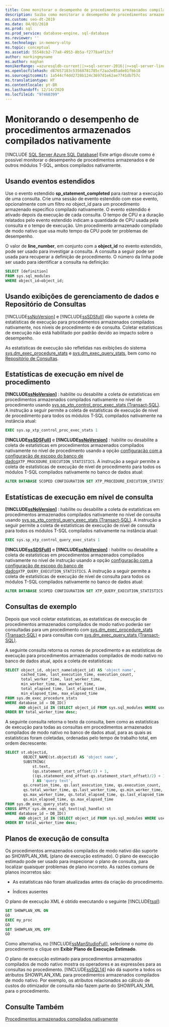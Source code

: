 ```yaml
---
title: Como monitorar o desempenho de procedimentos armazenados compilados nativamente
description: Saiba como monitorar o desempenho de procedimentos armazenados e de outros módulos T-SQL, ambos compilados nativamente.
ms.custom: seo-dt-2019
ms.date: 04/03/2018
ms.prod: sql
ms.prod_service: database-engine, sql-database
ms.reviewer: ''
ms.technology: in-memory-oltp
ms.topic: conceptual
ms.assetid: 55548cb2-77a8-4953-8b5a-f2778a4f13cf
author: markingmyname
ms.author: maghan
monikerRange: =azuresqldb-current||>=sql-server-2016||>=sql-server-linux-2017||=azuresqldb-mi-current
ms.openlocfilehash: d87657183c53568781785cf2aa2e85ade81fbb18
ms.sourcegitcommit: 1a544cf4dd2720b124c3697d1e62ae7741db757c
ms.translationtype: HT
ms.contentlocale: pt-BR
ms.lasthandoff: 12/14/2020
ms.locfileid: "97460399"
---
```

# <a name="monitoring-performance-of-natively-compiled-stored-procedures"></a>Monitorando o desempenho de procedimentos armazenados compilados nativamente

[!INCLUDE [SQL Server Azure SQL Database](../../includes/applies-to-version/sql-asdb.md)]
  Este artigo discute como é possível monitorar o desempenho de procedimentos armazenados e de outros módulos T-SQL, ambos compilados nativamente.  
  
## <a name="using-extended-events"></a>Usando eventos estendidos  
 Use o evento estendido **sp_statement_completed** para rastrear a execução de uma consulta. Crie uma sessão de evento estendido com esse evento, opcionalmente com um filtro no object_id para um procedimento armazenado específico compilado nativamente. O evento estendido é ativado depois da execução de cada consulta. O tempo de CPU e a duração relatados pelo evento estendido indicam a quantidade de CPU usada pela consulta e o tempo de execução. Um procedimento armazenado compilado de modo nativo que usa muito tempo da CPU pode ter problemas de desempenho.  
  
O valor de **line_number**, em conjunto com a **object_id** no evento estendido, pode ser usado para investigar a consulta. A consulta a seguir pode ser usada para recuperar a definição de procedimento. O número da linha pode ser usado para identificar a consulta na definição:  
  
```sql  
SELECT [definition]
FROM sys.sql_modules
WHERE object_id=object_id;
```  
    
## <a name="using-data-management-views-and-query-store"></a>Usando exibições de gerenciamento de dados e Repositório de Consultas
 [!INCLUDE[ssNoVersion](../../includes/ssnoversion-md.md)] e [!INCLUDE[ssSDSfull](../../includes/sssdsfull-md.md)] dão suporte à coleta de estatísticas de execução para procedimentos armazenados compilados nativamente, nos níveis de procedimento e de consulta. Coletar estatísticas de execução não está habilitado por padrão devido ao impacto sobre o desempenho.  

As estatísticas de execução são refletidas nas exibições do sistema [sys.dm_exec_procedure_stats](../../relational-databases/system-dynamic-management-views/sys-dm-exec-procedure-stats-transact-sql.md) e [sys.dm_exec_query_stats](../../relational-databases/system-dynamic-management-views/sys-dm-exec-query-stats-transact-sql.md), bem como no [Repositório de Consultas](../../relational-databases/performance/monitoring-performance-by-using-the-query-store.md).

## <a name="procedure-level-execution-statistics"></a>Estatísticas de execução em nível de procedimento

**[!INCLUDE[ssNoVersion](../../includes/ssnoversion-md.md)]** : habilite ou desabilite a coleta de estatísticas em procedimentos armazenados compilados nativamente no nível de procedimento usando [sys.sp_xtp_control_proc_exec_stats &#40;Transact-SQL&#41;](../../relational-databases/system-stored-procedures/sys-sp-xtp-control-proc-exec-stats-transact-sql.md).  A instrução a seguir permite a coleta de estatísticas de execução de nível de procedimento para todos os módulos T-SQL compilados nativamente na instância atual:

```sql
EXEC sys.sp_xtp_control_proc_exec_stats 1
```

**[!INCLUDE[ssSDSFull](../../includes/sssdsfull-md.md)]** e **[!INCLUDE[ssNoVersion](../../includes/ssnoversion-md.md)]** : habilite ou desabilite a coleta de estatísticas em procedimentos armazenados compilados nativamente no nível de procedimento usando a opção [configuração com a configuração de escopo do banco de dados](../../t-sql/statements/alter-database-scoped-configuration-transact-sql.md)`XTP_PROCEDURE_EXECUTION_STATISTICS`. A instrução a seguir permite a coleta de estatísticas de execução de nível de procedimento para todos os módulos T-SQL compilados nativamente no banco de dados atual:

```sql
ALTER DATABASE SCOPED CONFIGURATION SET XTP_PROCEDURE_EXECUTION_STATISTICS = ON;
```

## <a name="query-level-execution-statistics"></a>Estatísticas de execução em nível de consulta

**[!INCLUDE[ssNoVersion](../../includes/ssnoversion-md.md)]** : habilite ou desabilite a coleta de estatísticas em procedimentos armazenados compilados nativamente no nível de consulta usando [sys.sp_xtp_control_query_exec_stats &#40;Transact-SQL&#41;](../../relational-databases/system-stored-procedures/sys-sp-xtp-control-query-exec-stats-transact-sql.md).  A instrução a seguir permite a coleta de estatísticas de execução de nível de consulta para todos os módulos T-SQL compilados nativamente na instância atual:

```sql
EXEC sys.sp_xtp_control_query_exec_stats 1
```

**[!INCLUDE[ssSDSFull](../../includes/sssdsfull-md.md)]** e **[!INCLUDE[ssNoVersion](../../includes/ssnoversion-md.md)]** : habilite ou desabilite a coleta de estatísticas em procedimentos armazenados compilados nativamente no nível de instrução usando a opção [configuração com a configuração de escopo do banco de dados](../../t-sql/statements/alter-database-scoped-configuration-transact-sql.md)`XTP_QUERY_EXECUTION_STATISTICS`. A instrução a seguir permite a coleta de estatísticas de execução de nível de consulta para todos os módulos T-SQL compilados nativamente no banco de dados atual:

```sql
ALTER DATABASE SCOPED CONFIGURATION SET XTP_QUERY_EXECUTION_STATISTICS = ON;
```

## <a name="sample-queries"></a>Consultas de exemplo

 Depois que você coletar estatísticas, as estatísticas de execução de procedimentos armazenados compilados de modo nativo poderão ser consultadas para um procedimento com [sys.dm_exec_procedure_stats &#40;Transact-SQL&#41;](../../relational-databases/system-dynamic-management-views/sys-dm-exec-procedure-stats-transact-sql.md) e para consultas com [sys.dm_exec_query_stats &#40;Transact-SQL&#41;](../../relational-databases/system-dynamic-management-views/sys-dm-exec-query-stats-transact-sql.md).  
 
  
 A seguinte consulta retorna os nomes de procedimento e as estatísticas de execução para procedimentos armazenados compilados de modo nativo no banco de dados atual, após a coleta de estatísticas:  

```sql
SELECT object_id, object_name(object_id) AS 'object name',
       cached_time, last_execution_time, execution_count,
       total_worker_time, last_worker_time,
       min_worker_time, max_worker_time,
       total_elapsed_time, last_elapsed_time,
       min_elapsed_time, max_elapsed_time
FROM sys.dm_exec_procedure_stats
WHERE database_id = DB_ID()
      AND object_id IN (SELECT object_id FROM sys.sql_modules WHERE uses_native_compilation = 1)
ORDER BY total_worker_time desc;
```

A seguinte consulta retorna o texto da consulta, bem como as estatísticas de execução para todas as consultas em procedimentos armazenados compilados de modo nativo no banco de dados atual, para as quais as estatísticas foram coletadas, ordenadas pelo tempo de trabalho total, em ordem decrescente:  

```sql
SELECT st.objectid,
        OBJECT_NAME(st.objectid) AS 'object name',
        SUBSTRING(
            st.text,
            (qs.statement_start_offset/2) + 1,
            ((qs.statement_end_offset-qs.statement_start_offset)/2) + 1
            ) AS 'query text',
        qs.creation_time, qs.last_execution_time, qs.execution_count,
        qs.total_worker_time, qs.last_worker_time, qs.min_worker_time, 
        qs.max_worker_time, qs.total_elapsed_time, qs.last_elapsed_time,
        qs.min_elapsed_time, qs.max_elapsed_time
FROM sys.dm_exec_query_stats qs
CROSS APPLY sys.dm_exec_sql_text(sql_handle) st
WHERE database_id = DB_ID()
      AND object_id IN (SELECT object_id FROM sys.sql_modules WHERE uses_native_compilation = 1)
ORDER BY total_worker_time desc;
```

## <a name="query-execution-plans"></a>Planos de execução de consulta

 Os procedimentos armazenados compilados de modo nativo dão suporte ao SHOWPLAN_XML (plano de execução estimado). O plano de execução estimado pode ser usado para inspecionar o plano de consulta, para localizar quaisquer problemas de plano incorreto. As razões comuns de planos incorretos são:  
  
-   As estatísticas não foram atualizadas antes da criação do procedimento.  
  
-   Índices ausentes  
  
 O plano de execução XML é obtido executando o seguinte [!INCLUDE[tsql](../../includes/tsql-md.md)]:  
  
```sql  
SET SHOWPLAN_XML ON  
GO  
EXEC my_proc   
GO  
SET SHOWPLAN_XML OFF  
GO  
```  
  
 Como alternativa, no [!INCLUDE[ssManStudioFull](../../includes/ssmanstudiofull-md.md)], selecione o nome do procedimento e clique em **Exibir Plano de Execução Estimado**.  
  
 O plano de execução estimado para procedimentos armazenados compilados de modo nativo mostra os operadores e as expressões para as consultas no procedimento. [!INCLUDE[ssSQL14](../../includes/sssql14-md.md)] não dá suporte a todos os atributos SHOWPLAN_XML para procedimentos armazenados compilados de modo nativo. Por exemplo, os atributos relacionados ao cálculo de custos do otimizador de consulta não fazem parte do SHOWPLAN_XML para o procedimento.  
  
## <a name="see-also"></a>Consulte Também  
 [Procedimentos armazenados compilados nativamente](./a-guide-to-query-processing-for-memory-optimized-tables.md)  
  
